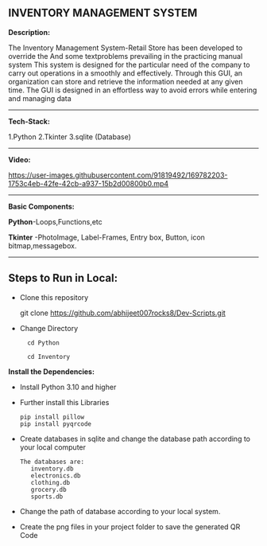 ## INVENTORY MANAGEMENT SYSTEM

**Description:**


The Inventory Management System-Retail Store has been developed to override the And some textproblems prevailing in the practicing manual system
This system is designed for the particular need of the company to carry out operations in a smoothly and effectively.
Through this GUI, an organization can store and retrieve the information needed at any given time.
The GUI is designed in an effortless way to avoid errors while entering and managing data






----------------------------------------------------------------------------------------------------------------------
**Tech-Stack:**

1.Python
2.Tkinter
3.sqlite (Database)

---------------------------------------------------------------------------------------------------------------------------
**Video:**







https://user-images.githubusercontent.com/91819492/169782203-1753c4eb-42fe-42cb-a937-15b2d00800b0.mp4





-----------------------------------------------------------------------------------------------------------------------------
**Basic Components:**

**Python**-Loops,Functions,etc

**Tkinter** -PhotoImage, Label-Frames, Entry box, Button, icon bitmap,messagebox.


---------------------------------------------------------------------------------------------------------------------------------
## Steps to Run in Local:

* Clone this repository
     
     git clone https://github.com/abhijeet007rocks8/Dev-Scripts.git
     
* Change Directory 

        cd Python
    
        cd Inventory
    
 **Install the Dependencies:**
 
 * Install Python 3.10 and higher
 
 * Further install this Libraries
 
 
       pip install pillow
       pip install pyqrcode
          

* Create databases in sqlite and change the database path according to your local computer


      The databases are:
         inventory.db
         electronics.db
         clothing.db
         grocery.db
         sports.db

* Change the path of database according to your local system.
 
* Create the png files in your project folder to save the generated QR Code

